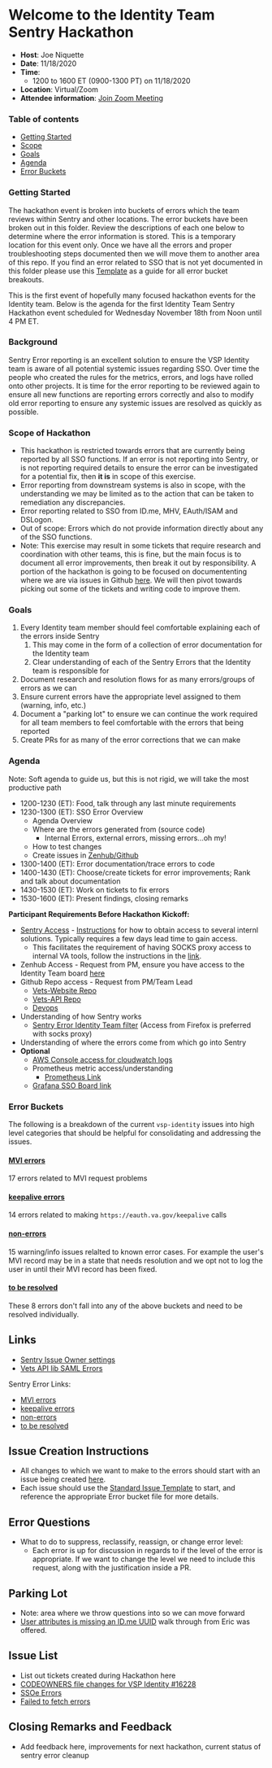 # Welcome to the Identity Team Sentry Hackathon

- **Host**: Joe Niquette
- **Date**: 11/18/2020
- **Time**:
  - 1200 to 1600 ET (0900-1300 PT) on 11/18/2020
- **Location**: Virtual/Zoom
- **Attendee information**: [Join Zoom Meeting](https://zoom.us/j/93025140718)

### Table of contents
  * [Getting Started](https://github.com/department-of-veterans-affairs/va.gov-team/blob/master/teams/vsp/teams/identity/Sentry%20Hackathon%202020/README.md#getting-started)
  * [Scope](https://github.com/department-of-veterans-affairs/va.gov-team/blob/master/teams/vsp/teams/identity/Sentry%20Hackathon%202020/README.md#scope-of-hackathon)
  * [Goals](https://github.com/department-of-veterans-affairs/va.gov-team/blob/master/teams/vsp/teams/identity/Sentry%20Hackathon%202020/README.md#goals)
  * [Agenda](https://github.com/department-of-veterans-affairs/va.gov-team/blob/master/teams/vsp/teams/identity/Sentry%20Hackathon%202020/README.md#agenda)
  * [Error Buckets](https://github.com/department-of-veterans-affairs/va.gov-team/blob/master/teams/vsp/teams/identity/Sentry%20Hackathon%202020/README.md#error-buckets)

### Getting Started
The hackathon event is broken into buckets of errors which the team reviews within Sentry and other locations. The error buckets have been broken out in this folder. Review the descriptions of each one below to determine where the error information is stored. This is a temporary location for this event only. Once we have all the errors and proper troubleshooting steps documented then we will move them to another area of this repo. If you find an error related to SSO that is not yet documented in this folder please use this [Template](https://github.com/department-of-veterans-affairs/va.gov-team/blob/master/teams/vsp/teams/identity/Sentry%20Hackathon%202020/Error%20Buckets/TEMPLATE_errors.md) as a guide for all error bucket breakouts.

This is the first event of hopefully many focused hackathon events for the Identity team. Below is the agenda for the first Identity Team Sentry Hackathon event scheduled for Wednesday November 18th from Noon until 4 PM ET.

### Background
Sentry Error reporting is an excellent solution to ensure the VSP Identity team is aware of all potential systemic issues regarding SSO. Over time the people who created the rules for the metrics, errors, and logs have rolled onto other projects. It is time for the error reporting to be reviewed again to ensure all new functions are reporting errors correctly and also to modify old error reporting to ensure any systemic issues are resolved as quickly as possible.

### Scope of Hackathon
- This hackathon is restricted towards errors that are currently being reported by all SSO functions. If an error is not reporting into Sentry, or is not reporting required details to ensure the error can be investigated for a potential fix, then **it is** in scope of this exercise.
- Error reporting from downstream systems is also in scope, with the understanding we may be limited as to the action that can be taken to remediation any discrepancies.
- Error reporting related to SSO from ID.me, MHV, EAuth/ISAM and DSLogon.
- Out of scope: Errors which do not provide information directly about any of the SSO functions.
- Note: This exercise may result in some tickets that require research and coordination with other teams, this is fine, but the main focus is to document all error improvements, then break it out by responsibility. A portion of the hackathon is going to be focused on documententing where we are via issues in Github [here](https://github.com/department-of-veterans-affairs/va.gov-team/issues). We will then pivot towards picking out some of the tickets and writing code to improve them.

### Goals
1. Every Identity team member should feel comfortable explaining each of the errors inside Sentry
    1. This may come in the form of a collection of error documentation for the Identity team
    2. Clear understanding of each of the Sentry Errors that the Identity team is responsible for
2. Document research and resolution flows for as many errors/groups of errors as we can
3. Ensure current errors have the appropriate level assigned to them (warning, info, etc.)
4. Document a "parking lot" to ensure we can continue the work required for all team members to feel comfortable with the errors that being reported
5. Create PRs for as many of the error corrections that we can make

### Agenda
Note: Soft agenda to guide us, but this is not rigid, we will take the most productive path
- 1200-1230 (ET): Food, talk through any last minute requirements
- 1230-1300 (ET): SSO Error Overview
  - Agenda Overview
  - Where are the errors generated from (source code)
    - Internal Errors, external errors, missing errors...oh my!
  - How to test changes
  - Create issues in [Zenhub/Github](https://github.com/department-of-veterans-affairs/va.gov-team/issues) 
- 1300-1400 (ET): Error documentation/trace errors to code
- 1400-1430 (ET): Choose/create tickets for error improvements; Rank and talk about documentation 
- 1430-1530 (ET): Work on tickets to fix errors
- 1530-1600 (ET): Present findings, closing remarks

**Participant Requirements Before Hackathon Kickoff:**
- [Sentry Access](https://github.com/department-of-veterans-affairs/va.gov-team/blob/master/platform/working-with-vsp/orientation/request-access-to-tools.md#request-access) - [Instructions](https://github.com/department-of-veterans-affairs/va.gov-team/blob/master/platform/engineering/internal-tools.md#create-ssh-public-key) for how to obtain access to several internl solutions. Typically requires a few days lead time to gain access. 
  - This facilitates the requirement of having SOCKS proxy access to internal VA tools, follow the instructions in the [link](https://github.com/department-of-veterans-affairs/va.gov-team/blob/master/platform/engineering/internal-tools.md#create-ssh-public-key).
- Zenhub Access - Request from PM, ensure you have access to the Identity Team board [here](https://app.zenhub.com/workspaces/vsp-identity-5f5bab705a94c9001ba33734/board?labels=sso-login&repos=133843125)
- Github Repo access - Request from PM/Team Lead
  - [Vets-Website Repo](https://github.com/department-of-veterans-affairs/vets-website)
  - [Vets-API Repo](https://github.com/department-of-veterans-affairs/vets-api)
  - [Devops](https://github.com/department-of-veterans-affairs/devops)
- Understanding of how Sentry works
  - [Sentry Error Identity Team filter](http://sentry.vfs.va.gov/organizations/vsp/issues/?environment=production&groupStatsPeriod=14d&query=is%3Aunresolved+assigned%3A%23vsp-identity) (Access from Firefox is preferred with socks proxy)
- Understanding of where the errors come from which go into Sentry
- **Optional**
  - [AWS Console access for cloudwatch logs](https://github.com/department-of-veterans-affairs/va.gov-team/blob/master/platform/working-with-vsp/orientation/request-access-to-tools.md#aws-console-access)
  - Prometheus metric access/understanding
    - [Prometheus Link](http://prometheus-prod.vfs.va.gov:9090/prometheus/graph)
  - [Grafana SSO Board link](http://grafana.vfs.va.gov/d/ioicprRMk/ssoe-launch?orgId=1&from=now-6h&to=now&var-api_version=v1)

### Error Buckets
The following is a breakdown of the current `vsp-identity` issues into high level categories that should be helpful for consolidating and addressing the issues.

#### [MVI errors](http://sentry.vfs.va.gov/organizations/vsp/issues/?environment=production&groupStatsPeriod=14d&project=3&project=4&query=is%3Aunresolved+assigned%3A%23vsp-identity+level%3Aerror+message%3A%22MVI%3A%3AErrors%22&statsPeriod=14d)
17 errors related to MVI request problems

#### [keepalive errors](http://sentry.vfs.va.gov/organizations/vsp/issues/?groupStatsPeriod=14d&project=3&project=4&query=is%3Aunresolved+assigned%3A%23vsp-identity+level%3Aerror+message%3A%22SSOe+error%3A%22&statsPeriod=14d)
14 errors related to making `https://eauth.va.gov/keepalive` calls

#### [non-errors](http://sentry.vfs.va.gov/organizations/vsp/issues/?environment=production&groupStatsPeriod=14d&project=3&project=4&query=is%3Aunresolved+assigned%3A%23vsp-identity+%21level%3Aerror&statsPeriod=14d)
15 warning/info issues relalted to known error cases.  For example the user's MVI record may be in a state that needs resolution and we opt not to log the user in until their MVI record has been fixed.

#### [to be resolved](http://sentry.vfs.va.gov/organizations/vsp/issues/?environment=production&groupStatsPeriod=14d&project=3&project=4&query=is%3Aunresolved+assigned%3A%23vsp-identity+level%3Aerror+%21message%3A%22SSOe+error%3A%22+%21message%3A%22MVI%3A%3AErrors%22&statsPeriod=14d)
These 8 errors don't fall into any of the above buckets and need to be resolved individually.

## Links
- [Sentry Issue Owner settings](http://sentry.vfs.va.gov/settings/vsp/projects/platform-api/ownership/)
- [Vets API lib SAML Errors](https://github.com/department-of-veterans-affairs/vets-api/blob/9254a93af093aba9ce4651a18e43209c36bbccf9/lib/saml/errors.rb)

Sentry Error Links:
  - [MVI errors](http://sentry.vfs.va.gov/organizations/vsp/issues/?environment=production&groupStatsPeriod=14d&project=3&project=4&query=is%3Aunresolved+assigned%3A%23vsp-identity+level%3Aerror+message%3A%22MVI%3A%3AErrors%22&statsPeriod=14d)
  - [keepalive errors](http://sentry.vfs.va.gov/organizations/vsp/issues/?groupStatsPeriod=14d&project=3&project=4&query=is%3Aunresolved+assigned%3A%23vsp-identity+level%3Aerror+message%3A%22SSOe+error%3A%22&statsPeriod=14d)
  - [non-errors](http://sentry.vfs.va.gov/organizations/vsp/issues/?environment=production&groupStatsPeriod=14d&project=3&project=4&query=is%3Aunresolved+assigned%3A%23vsp-identity+%21level%3Aerror&statsPeriod=14d)
  - [to be resolved](http://sentry.vfs.va.gov/organizations/vsp/issues/?environment=production&groupStatsPeriod=14d&project=3&project=4&query=is%3Aunresolved+assigned%3A%23vsp-identity+level%3Aerror+%21message%3A%22SSOe+error%3A%22+%21message%3A%22MVI%3A%3AErrors%22&statsPeriod=14d)

## Issue Creation Instructions
- All changes to which we want to make to the errors should start with an issue being created [here](https://github.com/department-of-veterans-affairs/va.gov-team/issues).
- Each issue should use the [Standard Issue Template](https://github.com/department-of-veterans-affairs/va.gov-team/issues/new?assignees=&labels=&template=standard-issue.md&title=) to start, and reference the appropriate Error bucket file for more details.

## Error Questions
- What to do to suppress, reclassify, reassign, or change error level:
  - Each error is up for discussion in regards to if the level of the error is appropriate. If we want to change the level we need to include this request, along with the justification inside a PR.
  
## Parking Lot
- Note: area where we throw questions into so we can move forward
- [User attributes is missing an ID.me UUID](http://sentry.vfs.va.gov/organizations/vsp/issues/418/?environment=production&project=3&project=4&query=is%3Aunresolved+assigned%3A%23vsp-identity+%21level%3Aerror&statsPeriod=14d) walk through from Eric was offered.
  
## Issue List
- List out tickets created during Hackathon here
- [CODEOWNERS file changes for VSP Identity #16228](https://github.com/department-of-veterans-affairs/va.gov-team/issues/16228)
- [SSOe Errors](https://github.com/department-of-veterans-affairs/va.gov-team/issues/16388)
- [Failed to fetch errors](https://github.com/department-of-veterans-affairs/va.gov-team/issues/15883)
  
## Closing Remarks and Feedback
- Add feedback here, improvements for next hackathon, current status of sentry error cleanup


